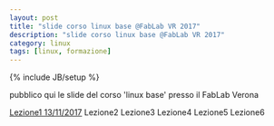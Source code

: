 ```yaml
---
layout: post
title: "slide corso linux base @FabLab VR 2017"
description: "slide corso linux base @FabLab VR 2017"
category: linux
tags: [linux, formazione]
---
```

{% include JB/setup %}

pubblico qui le slide del corso 'linux base' presso il FabLab Verona

[Lezione1 13/11/2017](http://ilmanzo.github.io/files/corso_linux_base_fablab_2017/lezione1.html)
Lezione2
Lezione3
Lezione4
Lezione5
Lezione6

